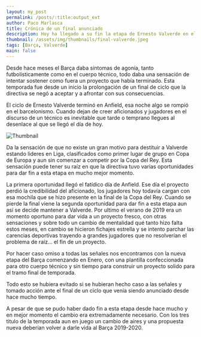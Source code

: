 ```yaml
---
layout: my_post
permalink: /posts/:title:output_ext
author: Paco Marlasca
title: Crónica de un final anunciado
description: Hoy ha llegado a su fin la etapa de Ernesto Valverde en el Barça, sin embargo el ciclo había terminado hacía mucho tiempo.
thumbnail: /assets/img/thumbnails/final-valverde.jpeg
tags: [Barça, Valverde]
main: false
---
```


Desde hace meses el Barça daba síntomas de agonía, tanto futbolisticamente como en el cuerpo técnico, todo daba una sensación de intentar sostener como fuera un proyecto que había terminado. Esta temporada fue desde un inicio la prolongación de un final de ciclo que la directiva se negó a aceptar y a afrontar con sus consecuencias.

El ciclo de Ernesto Valverde terminó en Anfield, esa noche algo se rompió en el barcelonismo. Cuando dejan de creer aficionados y jugadores en el discurso de un técnico es inevitable que tarde o temprano llegues al desenlace al que se llegó el día de hoy.

<img src="{{page.thumbnail}}" alt="Thumbnail" class="img-thumbnail blog-image box-shadow">

Da la sensación de que no existe un gran motivo para destituir a Valverde estando lideres en Liga, clasificados como primer lugar de grupo en Copa de Europa y aun sin comenzar a competir por la Copa del Rey. Esta sensación puede tener su raíz en que la directiva tuvo varias oportunidades para dar fin a esta etapa en mucho mejor momento.

La primera oportunidad llegó el fatídico día de Anfield. Ese día el proyecto perdió la credibilidad del aficionado, los jugadores hoy todavía cargan con esa mochila que se hizo presente en la final de la Copa del Rey. Cuando se pierde la final viene la segunda oportunidad para dar fin a esta etapa aun así se decide mantener a Valverde. Por ultimo el verano de 2019 era un momento oportuno para dar vida a un proyecto fresco, con otras sensaciones y sobre todo un cambio de mentalidad qué tanto hizo falta estos meses, en cambio se hicieron fichajes estrella y se intento parchar las carencias deportivas trayendo a grandes jugadores que no resolverían el problema de raíz... el fin de un proyecto.

Por hacer caso omiso a todas las señales nos encontramos con la nueva etapa del Barça comenzando en Enero, con una plantilla confeccionada para otro cuerpo técnico y sin tiempo para construir un proyecto solido para el tramo final de temporada.

Todo esto se hubiera evitado si se hubieran hecho caso a las señales y tomado acción ante el final de un ciclo que venía siendo anunciado desde hace mucho tiempo.

A pesar de que se pudo haber dado fin a esta etapa desde hace mucho y en mejor momento el cambio era extremadamente necesario. Con los tres titulo de la temporada aun en juego un cambio de aires y una propuesta nueva deberían volver a darle vida al Barça 2019-2020.